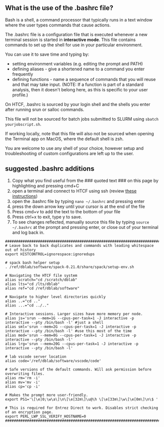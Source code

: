 
## What is the use of the .bashrc file?

Bash is a shell, a command processor that typically runs in a text window where the user types commands that cause actions.

The .bashrc file is a configuration file that is executed whenever a new terminal session is started in **interactive mode**. This file contains commands to set up the shell for use in your particular environment. 

You can use it to save time and typing by:
- setting environment variables (e.g. editing the prompt and PATH)
- defining aliases - give a shortened name to a command you enter frequently
- defining functions - name a sequence of commands that you will reuse and that may take input. (NOTE: If a function is part of a standard analysis, then it doesn't belong here, as this is specific to your user profile.)

On HTCF, .bashrc is sourced by your login shell and the shells you enter after running srun or salloc commands. 

This file will not be sourced for batch jobs submitted to SLURM using ```sbatch yourjobscript.sh```. 

If working locally, note that this file will also not be sourced when opening the Terminal app on MacOS, where the default shell is zsh.

You are welcome to use any shell of your choice, however setup and troubleshooting of custom configurations are left up to the user.

## suggested .bashrc additions
1. Copy what you find useful from the ### quoted text ### on this page by highlighting and pressing cmd+C
2. open a terminal and connect to HTCF using ssh (review [these instructions](https://github.com/dbaldridge-lab/htcf/blob/main/htcf_access.md))
3. open the .bashrc file by typing ```nano ~/.bashrc``` and pressing enter
4. press the down arrow key until your cursor is at the end of the file
5. Press cmd+v to add the text to the bottom of your file
6. Press ctrl+x to exit, type y to save.
7. To see changes reflected, manually source this file by typing ```source ~/.bashrc``` at the prompt and pressing enter, or close out of your terminal and log back in.

```
##################################################################################
# Leave back to back duplicates and commands with leading whitespace out of history
export HISTCONTROL=ignorespace:ignoredups

# spack bash helper setup
. /ref/dblab/software/spack-0.21.0/share/spack/setup-env.sh

# Navigating the HTCF file system
alias scratch="cd /scratch/dblab"
alias lts="cd /lts/dblab"
alias ref="cd /ref/dblab/software"

# Navigate to higher level directories quickly
alias ..="cd .."
alias ...="cd ../.."

# Interactive sessions. Larger sizes have more memory per node.
alias js='srun --mem=1G --cpus-per-task=1 -J interactive -p interactive --pty /bin/bash -l' #just a shell
alias sml='srun --mem=2G --cpus-per-task=1 -J interactive -p interactive --pty /bin/bash -l' #use this most of the time
alias med='srun --mem=8G --cpus-per-task=1 -J interactive -p interactive --pty /bin/bash -l'
alias lrg='srun --mem=20G --cpus-per-task=1 -J interactive -p interactive --pty /bin/bash -l'

# lab vscode server location
alias code='/ref/dblab/software/vscode/code'

# Safe versions of the default commands. Will ask permission before overwriting files.
alias rm='rm -i'
alias mv='mv -i'
alias cp='cp -i'

# Makes the prompt more user-friendly.
export PS1='\[\e]0;\w\a\]\n\[\e[32m\]\u@\h \[\e[33m\]\w\[\e[0m\]\n\$ '

# This is required for Entrez Direct to work. Disables strict checking of an encryption page.
export PERL_LWP_SSL_VERIFY_HOSTNAME=0
###################################################################################
```
